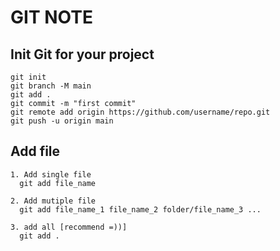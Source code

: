 # GIT NOTE

## Init Git for your project

```command
git init
git branch -M main
git add .
git commit -m "first commit"
git remote add origin https://github.com/username/repo.git
git push -u origin main
```

## Add file

```command
1. Add single file
  git add file_name

2. Add mutiple file
  git add file_name_1 file_name_2 folder/file_name_3 ...

3. add all [recommend =))]
  git add .
```
